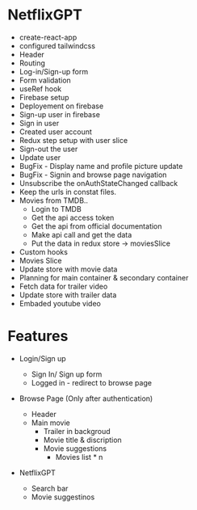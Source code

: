 # NetflixGPT

- create-react-app
- configured tailwindcss
- Header
- Routing
- Log-in/Sign-up form
- Form validation
- useRef hook
- Firebase setup
- Deployement on firebase
- Sign-up user in firebase
- Sign in user
- Created user account
- Redux step setup with user slice
- Sign-out the user
- Update user
- BugFix - Display name and profile picture update
- BugFix - Signin and browse page navigation
- Unsubscribe the onAuthStateChanged callback
- Keep the urls in constat files.
- Movies from TMDB..
    - Login to TMDB
    - Get the api access token
    - Get the api from official documentation
    - Make api call and get the data
    - Put the data in redux store -> moviesSlice
- Custom hooks
- Movies Slice
- Update store with movie data
- Planning for main container & secondary container
- Fetch data for trailer video
- Update store with trailer data
- Embaded youtube video


# Features
- Login/Sign up
    - Sign In/ Sign up form
    - Logged in - redirect to browse page
- Browse Page (Only after authentication)
    - Header
    - Main movie
        - Trailer in backgroud
        - Movie title & discription
        - Movie suggestions
            - Movies list * n

- NetflixGPT
    - Search bar
    - Movie suggestinos